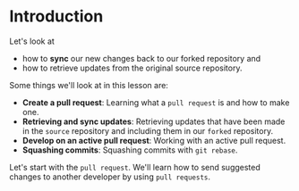 # Introduction

Let's look at
- how to **sync** our new changes back to our forked repository and
- how to retrieve updates from the original source repository.

Some things we'll look at in this lesson are:

- **Create a pull request**: Learning what a `pull request` is and how to make one.
- **Retrieving and sync updates**: Retrieving updates that have been made in the `source` repository and including them in our `forked` repository.
- **Develop on an active pull request**: Working with an active pull request.
- **Squashing commits**: Squashing commits with `git rebase`.

Let's start with the `pull request`. We'll learn how to send suggested changes to another developer by using `pull requests`.
